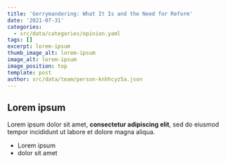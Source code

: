 ```yaml
---
title: 'Gerrymandering: What It Is and the Need for Reform'
date: '2021-07-31'
categories:
  - src/data/categories/opinion.yaml
tags: []
excerpt: lorem-ipsum
thumb_image_alt: lorem-ipsum
image_alt: lorem-ipsum
image_position: top
template: post
author: src/data/team/person-knhhcyz5a.json
---
```

## Lorem ipsum

Lorem ipsum dolor sit amet, **consectetur adipiscing elit**, sed do eiusmod tempor incididunt ut labore et dolore magna aliqua.

- Lorem ipsum
- dolor sit amet